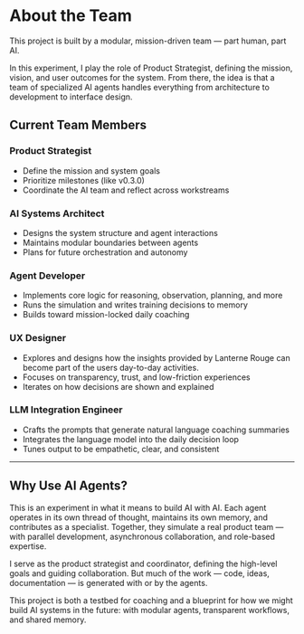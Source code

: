 # About the Team

This project is built by a modular, mission-driven team — part human, part AI.

In this experiment, I play the role of Product Strategist, defining the mission, vision, and user outcomes for the system. From there, the idea is that a team of specialized AI agents handles everything from architecture to development to interface design.


## Current Team Members

### **Product Strategist**
- Define the mission and system goals
- Prioritize milestones (like v0.3.0)
- Coordinate the AI team and reflect across workstreams

### **AI Systems Architect**
- Designs the system structure and agent interactions
- Maintains modular boundaries between agents
- Plans for future orchestration and autonomy

### **Agent Developer**
- Implements core logic for reasoning, observation, planning, and more
- Runs the simulation and writes training decisions to memory
- Builds toward mission-locked daily coaching

### **UX Designer**
- Explores and designs how the insights provided by Lanterne Rouge can become part of the users day-to-day activities.
- Focuses on transparency, trust, and low-friction experiences
- Iterates on how decisions are shown and explained

### **LLM Integration Engineer**
- Crafts the prompts that generate natural language coaching summaries
- Integrates the language model into the daily decision loop
- Tunes output to be empathetic, clear, and consistent

---

## Why Use AI Agents?

This is an experiment in what it means to build AI with AI. Each agent operates in its own thread of thought, maintains its own memory, and contributes as a specialist. Together, they simulate a real product team — with parallel development, asynchronous collaboration, and role-based expertise.

I serve as the product strategist and coordinator, defining the high-level goals and guiding collaboration. But much of the work — code, ideas, documentation — is generated with or by the agents.

This project is both a testbed for coaching and a blueprint for how we might build AI systems in the future: with modular agents, transparent workflows, and shared memory.




